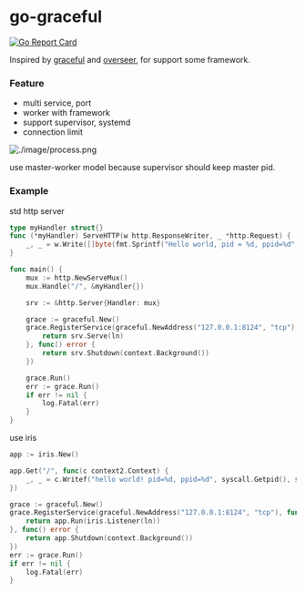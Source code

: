 # go-graceful

[![Go Report Card](https://goreportcard.com/badge/github.com/rrylee/go-graceful)](https://goreportcard.com/report/github.com/rrylee/go-graceful)

Inspired by [graceful](https://github.com/kuangchanglang/graceful) and [overseer](https://github.com/jpillora/overseer), for support some framework.

### Feature

* multi service, port
* worker with framework
* support supervisor, systemd
* connection limit

![./image/process.png]()

use master-worker model because supervisor should keep master pid.

### Example

std http server
```go
type myHandler struct{}
func (*myHandler) ServeHTTP(w http.ResponseWriter, _ *http.Request) {
	_, _ = w.Write([]byte(fmt.Sprintf("Hello world, pid = %d, ppid=%d", syscall.Getpid(), syscall.Getppid())))
}

func main() {
	mux := http.NewServeMux()
	mux.Handle("/", &myHandler{})

	srv := &http.Server{Handler: mux}

	grace := graceful.New()
	grace.RegisterService(graceful.NewAddress("127.0.0.1:8124", "tcp"), func(ln net.Listener) error {
		return srv.Serve(ln)
	}, func() error {
		return srv.Shutdown(context.Background())
	})

	grace.Run()
	err := grace.Run()
	if err != nil {
		log.Fatal(err)
	}
}

```

use iris

```go
app := iris.New()

app.Get("/", func(c context2.Context) {
    _, _ = c.Writef("hello world! pid=%d, ppid=%d", syscall.Getpid(), syscall.Getppid())
})

grace := graceful.New()
grace.RegisterService(graceful.NewAddress("127.0.0.1:8124", "tcp"), func(ln net.Listener) error {
    return app.Run(iris.Listener(ln))
}, func() error {
    return app.Shutdown(context.Background())
})
err := grace.Run()
if err != nil {
    log.Fatal(err)
}
```
